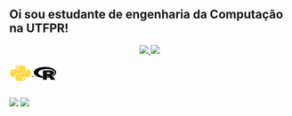 ## Oi sou estudante de engenharia da Computação na UTFPR!
<div align="center">
  <a href="https://github.com/lucaspvpa">
  <img height="180em" src="https://github-readme-stats.vercel.app/api?username=lucaspvpa&show_icons=true&theme=dark&include_all_commits=true&count_private=true"/>
  <img height="180em" src="https://github-readme-stats.vercel.app/api/top-langs/?username=lucaspvpa&layout=compact&langs_count=7&theme=dark"/>
</div>
<div style="display: inline_block"><br>
  <img align="center" alt="Lucas-Python" height="30" width="40" src="https://raw.githubusercontent.com/devicons/devicon/master/icons/python/python-plain.svg">
  <img align="center" alt="Lucas-R" height="30" width="40" src="https://raw.githubusercontent.com/devicons/devicon/master/icons/r/r-plain.svg">
</div>

  ##
  
<div> 
  <a href = "lucasotavio750@gmail.com"><img src="https://img.shields.io/badge/-Gmail-%23333?style=for-the-badge&logo=gmail&logoColor=white" target="_blank"></a>
  <a href="https://www.linkedin.com/in/lucas-otavio-845a671bb" target="_blank"><img src="https://img.shields.io/badge/-LinkedIn-%230077B5?style=for-the-badge&logo=linkedin&logoColor=white" target="_blank"></a> 
</div>

